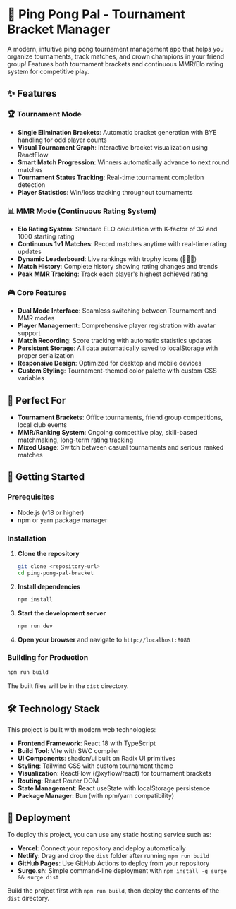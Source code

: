 # 🏓 Ping Pong Pal - Tournament Bracket Manager

A modern, intuitive ping pong tournament management app that helps you organize tournaments, track matches, and crown champions in your friend group! Features both tournament brackets and continuous MMR/Elo rating system for competitive play.

## ✨ Features

### 🏆 Tournament Mode
- **Single Elimination Brackets**: Automatic bracket generation with BYE handling for odd player counts
- **Visual Tournament Graph**: Interactive bracket visualization using ReactFlow
- **Smart Match Progression**: Winners automatically advance to next round matches
- **Tournament Status Tracking**: Real-time tournament completion detection
- **Player Statistics**: Win/loss tracking throughout tournaments

### 📊 MMR Mode (Continuous Rating System)
- **Elo Rating System**: Standard ELO calculation with K-factor of 32 and 1000 starting rating
- **Continuous 1v1 Matches**: Record matches anytime with real-time rating updates
- **Dynamic Leaderboard**: Live rankings with trophy icons (🥇🥈🥉)
- **Match History**: Complete history showing rating changes and trends
- **Peak MMR Tracking**: Track each player's highest achieved rating

### 🎮 Core Features
- **Dual Mode Interface**: Seamless switching between Tournament and MMR modes
- **Player Management**: Comprehensive player registration with avatar support
- **Match Recording**: Score tracking with automatic statistics updates
- **Persistent Storage**: All data automatically saved to localStorage with proper serialization
- **Responsive Design**: Optimized for desktop and mobile devices
- **Custom Styling**: Tournament-themed color palette with custom CSS variables

## 🎯 Perfect For

- **Tournament Brackets**: Office tournaments, friend group competitions, local club events
- **MMR/Ranking System**: Ongoing competitive play, skill-based matchmaking, long-term rating tracking
- **Mixed Usage**: Switch between casual tournaments and serious ranked matches

## 🚀 Getting Started

### Prerequisites

- Node.js (v18 or higher)
- npm or yarn package manager

### Installation

1. **Clone the repository**
   ```bash
   git clone <repository-url>
   cd ping-pong-pal-bracket
   ```

2. **Install dependencies**
   ```bash
   npm install
   ```

3. **Start the development server**
   ```bash
   npm run dev
   ```

4. **Open your browser** and navigate to `http://localhost:8080`

### Building for Production

```bash
npm run build
```

The built files will be in the `dist` directory.

## 🛠️ Technology Stack

This project is built with modern web technologies:

- **Frontend Framework**: React 18 with TypeScript
- **Build Tool**: Vite with SWC compiler
- **UI Components**: shadcn/ui built on Radix UI primitives
- **Styling**: Tailwind CSS with custom tournament theme
- **Visualization**: ReactFlow (@xyflow/react) for tournament brackets
- **Routing**: React Router DOM
- **State Management**: React useState with localStorage persistence
- **Package Manager**: Bun (with npm/yarn compatibility)

## 🚀 Deployment

To deploy this project, you can use any static hosting service such as:

- **Vercel**: Connect your repository and deploy automatically
- **Netlify**: Drag and drop the `dist` folder after running `npm run build`
- **GitHub Pages**: Use GitHub Actions to deploy from your repository
- **Surge.sh**: Simple command-line deployment with `npm install -g surge && surge dist`

Build the project first with `npm run build`, then deploy the contents of the `dist` directory.

